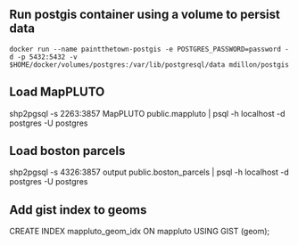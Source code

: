 
## Run postgis container using a volume to persist data

`docker run --name paintthetown-postgis -e POSTGRES_PASSWORD=password -d -p 5432:5432 -v $HOME/docker/volumes/postgres:/var/lib/postgresql/data mdillon/postgis`

## Load MapPLUTO

shp2pgsql -s 2263:3857 MapPLUTO public.mappluto | psql -h localhost -d postgres -U postgres

## Load boston parcels
shp2pgsql -s 4326:3857 output public.boston_parcels | psql -h localhost -d postgres -U postgres

## Add gist index to geoms

CREATE INDEX mappluto_geom_idx
  ON mappluto
  USING GIST (geom);
